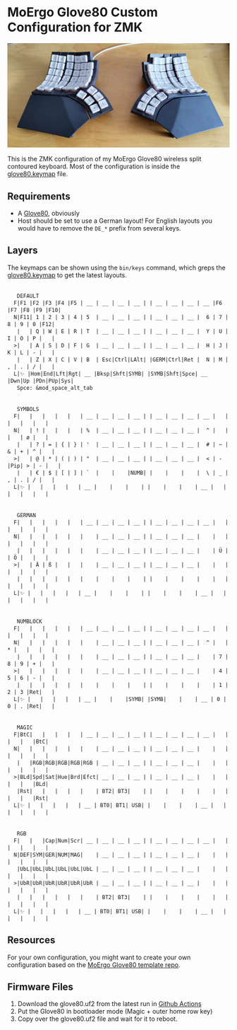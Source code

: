 # MoErgo Glove80 Custom Configuration for ZMK

![Glove80](glove80.jpg)

This is the ZMK configuration of my MoErgo Glove80 wireless split contoured keyboard.
Most of the configuration is inside the [glove80.keymap](config/glove80.keymap) file.

## Requirements

- A [Glove80](https://www.moergo.com/collections/glove80-keyboards), obviously
- Host should be set to use a German layout! For English layouts you would have to remove the `DE_*` prefix from several keys.

## Layers

The keymaps can be shown using the `bin/keys` command, which greps the [glove80.keymap](config/glove80.keymap) to get the latest layouts.

```text

   DEFAULT
  F|F1 |F2 |F3 |F4 |F5 | __ | __ | __ | __ | | __ | __ | __ | __ |F6 |F7 |F8 |F9 |F10|
  N|F11| 1 | 2 | 3 | 4 | 5  | __ | __ | __ | | __ | __ | __ |  6 | 7 | 8 | 9 | 0 |F12|
   |   | Q | W | E | R | T  | __ | __ | __ | | __ | __ | __ |  Y | U | I | O | P |   |
  >|   | A | S | D | F | G  | __ | __ | __ | | __ | __ | __ |  H | J | K | L | - |   |
   |   | Z | X | C | V | B  | Esc|Ctrl|LAlt| |GERM|Ctrl|Ret |  N | M | , | . | / |   |
  L|✨ |Hom|End|Lft|Rgt| __ |Bksp|Shft|SYMB| |SYMB|Shft|Spce| __ |Dwn|Up |PDn|PUp|Sys|
   Spce: &mod_space_alt_tab


   SYMBOLS
  F|   |   |   |   |   | __ | __ | __ | __ | | __ | __ | __ | __ |   |   |   |   |   |
  N|   | ! |   |   |   | %  | __ | __ | __ | | __ | __ | __ |  ^ |   |   |   | ø |   |
   |   | ? | = | { | } | '  | __ | __ | __ | | __ | __ | __ |  # | ~ | & | + | ^ |   |
  >|   | @ | * | ( | ) | "  | __ | __ | __ | | __ | __ | __ |  < | - |Pip| > | - |   |
   |   | € | $ | [ | ] | `  |    |    |NUMB| |    |    |    |  \ | _ | , | . | / |   |
  L|✨ |   |   |   |   | __ |    |    |    | |    |    |    | __ |   |   |   |   |   |


   GERMAN
  F|   |   |   |   |   | __ | __ | __ | __ | | __ | __ | __ | __ |   |   |   |   |   |
  N|   |   |   |   |   |    | __ | __ | __ | | __ | __ | __ |    |   |   |   |   |   |
   |   |   |   |   |   |    | __ | __ | __ | | __ | __ | __ |    | Ü |   | Ö |   |   |
  >|   | Ä | ß |   |   |    | __ | __ | __ | | __ | __ | __ |    |   |   |   |   |   |
   |   |   |   |   |   |    |    |    |    | |    |    |    |    |   |   |   |   |   |
  L|✨ |   |   |   |   | __ |    |    |    | |    |    |    | __ |   |   |   |   |   |


   NUMBLOCK
  F|   |   |   |   |   | __ | __ | __ | __ | | __ | __ | __ | __ |   |   |   |   |   |
  N|   |   |   |   |   |    | __ | __ | __ | | __ | __ | __ |  ^ |   | * |   |   |   |
   |   |   |   |   |   |    | __ | __ | __ | | __ | __ | __ |    | 7 | 8 | 9 | + |   |
  >|   |   |   |   |   |    | __ | __ | __ | | __ | __ | __ |    | 4 | 5 | 6 | - |   |
   |   |   |   |   |   |    |    |    |    | |    |    |    |    | 1 | 2 | 3 |Ret|   |
  L|✨ |   |   |   |   | __ |    |    |SYMB| |SYMB|    |    | __ | 0 | 0 | . |Ret|   |


   MAGIC
  F|BtC|   |   |   |   | __ | __ | __ | __ | | __ | __ | __ | __ |   |   |   |   |BtC|
  N|   |   |   |   |   |    | __ | __ | __ | | __ | __ | __ |    |   |   |   |   |   |
   |   |RGB|RGB|RGB|RGB|RGB | __ | __ | __ | | __ | __ | __ |    |   |   |   |   |   |
  >|BLd|Spd|Sat|Hue|Brd|Efct| __ | __ | __ | | __ | __ | __ |    |   |   |   |   |BLd|
   |Rst|   |   |   |   |    | BT2| BT3|    | |    |    |    |    |   |   |   |   |Rst|
  L|✨ |   |   |   |   | __ | BT0| BT1| USB| |    |    |    | __ |   |   |   |   |   |


   RGB
  F|   |   |Cap|Num|Scr| __ | __ | __ | __ | | __ | __ | __ | __ |   |   |   |   |   |
  N|DEF|SYM|GER|NUM|MAG|    | __ | __ | __ | | __ | __ | __ |    |   |   |   |   |   |
   |UbL|UbL|UbL|UbL|UbL|UbL | __ | __ | __ | | __ | __ | __ |    |   |   |   |   |   |
  >|UbR|UbR|UbR|UbR|UbR|UbR | __ | __ | __ | | __ | __ | __ |    |   |   |   |   |   |
   |   |   |   |   |   |    | BT2| BT3|    | |    |    |    |    |   |   |   |   |   |
  L|✨ |   |   |   |   | __ | BT0| BT1| USB| |    |    |    | __ |   |   |   |   |   |

```

## Resources

For your own configuration, you might want to create your own configuration based on
the [MoErgo Glove80 template repo](https://github.com/moergo-sc/glove80-zmk-config).

## Firmware Files

1. Download the glove80.uf2 from the latest run in [Github Actions](https://github.com/f0i/glove80/actions)
2. Put the Glove80 in bootloader mode (Magic + outer home row key)
3. Copy over the glove80.uf2 file and wait for it to reboot.

